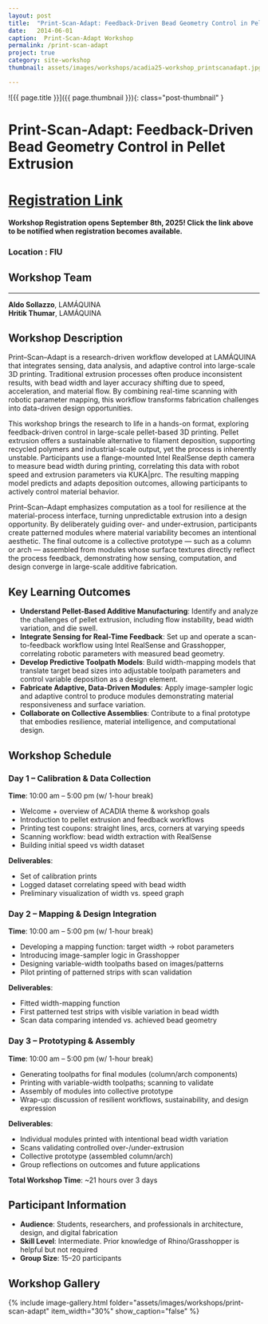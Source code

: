 ```yaml
---
layout: post
title:  "Print-Scan-Adapt: Feedback-Driven Bead Geometry Control in Pellet Extrusion"
date:   2014-06-01
caption:  Print-Scan-Adapt Workshop
permalink: /print-scan-adapt
project: true
category: site-workshop
thumbnail: assets/images/workshops/acadia25-workshop_printscanadapt.jpg

---
```


![{{ page.title }}]({{ page.thumbnail }}){: class="post-thumbnail" }

# Print-Scan-Adapt: Feedback-Driven Bead Geometry Control in Pellet Extrusion

# [Registration Link](https://www.eventbrite.com/e/acadia-2025-workshops-tickets-1559581613589?aff=oddtdtcreator)

**Workshop Registration opens September 8th, 2025! Click the link above to be notified when registration becomes available.**

### Location : FIU

## Workshop Team
---

**Aldo Sollazzo**, LAMÁQUINA  
**Hritik Thumar**, LAMÁQUINA

## Workshop Description
Print–Scan–Adapt is a research-driven workflow developed at LAMÁQUINA that integrates sensing, data analysis, and adaptive control into large-scale 3D printing. Traditional extrusion processes often produce inconsistent results, with bead width and layer accuracy shifting due to speed, acceleration, and material flow. By combining real-time scanning with robotic parameter mapping, this workflow transforms fabrication challenges into data-driven design opportunities.

This workshop brings the research to life in a hands-on format, exploring feedback-driven control in large-scale pellet-based 3D printing. Pellet extrusion offers a sustainable alternative to filament deposition, supporting recycled polymers and industrial-scale output, yet the process is inherently unstable. Participants use a flange-mounted Intel RealSense depth camera to measure bead width during printing, correlating this data with robot speed and extrusion parameters via KUKA&#124;prc. The resulting mapping model predicts and adapts deposition outcomes, allowing participants to actively control material behavior.

Print–Scan–Adapt emphasizes computation as a tool for resilience at the material-process interface, turning unpredictable extrusion into a design opportunity. By deliberately guiding over- and under-extrusion, participants create patterned modules where material variability becomes an intentional aesthetic. The final outcome is a collective prototype — such as a column or arch — assembled from modules whose surface textures directly reflect the process feedback, demonstrating how sensing, computation, and design converge in large-scale additive fabrication.

## Key Learning Outcomes
- **Understand Pellet-Based Additive Manufacturing**: Identify and analyze the challenges of pellet extrusion, including flow instability, bead width variation, and die swell.
- **Integrate Sensing for Real-Time Feedback**: Set up and operate a scan-to-feedback workflow using Intel RealSense and Grasshopper, correlating robotic parameters with measured bead geometry.
- **Develop Predictive Toolpath Models**: Build width-mapping models that translate target bead sizes into adjustable toolpath parameters and control variable deposition as a design element.
- **Fabricate Adaptive, Data-Driven Modules**: Apply image-sampler logic and adaptive control to produce modules demonstrating material responsiveness and surface variation.
- **Collaborate on Collective Assemblies**: Contribute to a final prototype that embodies resilience, material intelligence, and computational design.

## Workshop Schedule

### Day 1 – Calibration & Data Collection
**Time**: 10:00 am – 5:00 pm (w/ 1-hour break)
- Welcome + overview of ACADIA theme & workshop goals
- Introduction to pellet extrusion and feedback workflows
- Printing test coupons: straight lines, arcs, corners at varying speeds
- Scanning workflow: bead width extraction with RealSense
- Building initial speed vs width dataset

**Deliverables**:
- Set of calibration prints
- Logged dataset correlating speed with bead width
- Preliminary visualization of width vs. speed graph

### Day 2 – Mapping & Design Integration
**Time**: 10:00 am – 5:00 pm (w/ 1-hour break)
- Developing a mapping function: target width → robot parameters
- Introducing image-sampler logic in Grasshopper
- Designing variable-width toolpaths based on images/patterns
- Pilot printing of patterned strips with scan validation

**Deliverables**:
- Fitted width-mapping function
- First patterned test strips with visible variation in bead width
- Scan data comparing intended vs. achieved bead geometry

### Day 3 – Prototyping & Assembly
**Time**: 10:00 am – 5:00 pm (w/ 1-hour break)
- Generating toolpaths for final modules (column/arch components)
- Printing with variable-width toolpaths; scanning to validate
- Assembly of modules into collective prototype
- Wrap-up: discussion of resilient workflows, sustainability, and design expression

**Deliverables**:
- Individual modules printed with intentional bead width variation
- Scans validating controlled over-/under-extrusion
- Collective prototype (assembled column/arch)
- Group reflections on outcomes and future applications

**Total Workshop Time**: ~21 hours over 3 days

## Participant Information
- **Audience**: Students, researchers, and professionals in architecture, design, and digital fabrication
- **Skill Level**: Intermediate. Prior knowledge of Rhino/Grasshopper is helpful but not required
- **Group Size**: 15–20 participants

## Workshop Gallery

{% include image-gallery.html folder="assets/images/workshops/print-scan-adapt" item_width="30%" show_caption="false" %}